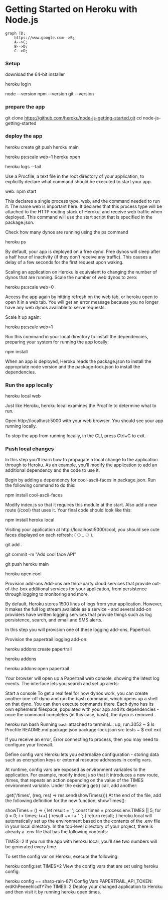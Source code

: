 # Getting Started on Heroku with Node.js

```mermaid
graph TD;
    https://www.google.com-->B;
    A-->C;
    B-->D;
    C-->D;
```

### Setup

download the 64-bit installer

heroku login

node --version
npm --version
git --version

### prepare the app

git clone https://github.com/heroku/node-js-getting-started.git
cd node-js-getting-started

### deploy the app

heroku create
git push heroku main

heroku ps:scale web=1
heroku open

heroku logs --tail

Use a Procfile, a text file in the root directory of your application, to explicitly declare what command should be executed to start your app.

web: npm start

This declares a single process type, web, and the command needed to run it. The name web is important here. It declares that this process type will be attached to the HTTP routing stack of Heroku, and receive web traffic when deployed. This command will use the start script that is specified in the package.json.

Check how many dynos are running using the ps command

heroku ps

By default, your app is deployed on a free dyno. Free dynos will sleep after a half hour of inactivity (if they don’t receive any traffic). This causes a delay of a few seconds for the first request upon waking.

Scaling an application on Heroku is equivalent to changing the number of dynos that are running. Scale the number of web dynos to zero:

heroku ps:scale web=0

Access the app again by hitting refresh on the web tab, or heroku open to open it in a web tab. You will get an error message because you no longer have any web dynos available to serve requests.

Scale it up again:

heroku ps:scale web=1

Run this command in your local directory to install the dependencies, preparing your system for running the app locally:

npm install

When an app is deployed, Heroku reads the package.json to install the appropriate node version and the package-lock.json to install the dependencies.

### Run the app locally

heroku local web

Just like Heroku, heroku local examines the Procfile to determine what to run.

Open http://localhost:5000 with your web browser. You should see your app running locally.

To stop the app from running locally, in the CLI, press Ctrl+C to exit.

### Push local changes

In this step you’ll learn how to propagate a local change to the application through to Heroku. As an example, you’ll modify the application to add an additional dependency and the code to use it.

Begin by adding a dependency for cool-ascii-faces in package.json. Run the following command to do this:

npm install cool-ascii-faces

Modify index.js so that it requires this module at the start. Also add a new route (/cool) that uses it. Your final code should look like this:

npm install
heroku local

Visiting your application at http://localhost:5000/cool, you should see cute faces displayed on each refresh: ( ⚆ \_ ⚆ ).

git add .

git commit -m "Add cool face API"

git push heroku main

heroku open cool

Provision add-ons
Add-ons are third-party cloud services that provide out-of-the-box additional services for your application, from persistence through logging to monitoring and more.

By default, Heroku stores 1500 lines of logs from your application. However, it makes the full log stream available as a service - and several add-on providers have written logging services that provide things such as log persistence, search, and email and SMS alerts.

In this step you will provision one of these logging add-ons, Papertrail.

Provision the papertrail logging add-on:

heroku addons:create papertrail

heroku addons

heroku addons:open papertrail

Your browser will open up a Papertrail web console, showing the latest log events. The interface lets you search and set up alerts:

Start a console
To get a real feel for how dynos work, you can create another one-off dyno and run the bash command, which opens up a shell on that dyno. You can then execute commands there. Each dyno has its own ephemeral filespace, populated with your app and its dependencies - once the command completes (in this case, bash), the dyno is removed.

heroku run bash
Running `bash` attached to terminal... up, run.3052
~ $ ls
Procfile README.md package.json package-lock.json src tests
~ $ exit
exit

If you receive an error, Error connecting to process, then you may need to configure your firewall.

Define config vars
Heroku lets you externalize configuration - storing data such as encryption keys or external resource addresses in config vars.

At runtime, config vars are exposed as environment variables to the application. For example, modify index.js so that it introduces a new route, /times, that repeats an action depending on the value of the TIMES environment variable. Under the existing get() call, add another:

.get('/times', (req, res) => res.send(showTimes()))
At the end of the file, add the following definition for the new function, showTimes():

showTimes = () => {
let result = '';
const times = process.env.TIMES || 5;
for (i = 0; i < times; i++) {
result += i + ' ';
}
return result;
}
heroku local will automatically set up the environment based on the contents of the .env file in your local directory. In the top-level directory of your project, there is already a .env file that has the following contents:

TIMES=2
If you run the app with heroku local, you’ll see two numbers will be generated every time.

To set the config var on Heroku, execute the following:

heroku config:set TIMES=2
View the config vars that are set using heroku config:

heroku config
== sharp-rain-871 Config Vars
PAPERTRAIL_API_TOKEN: erdKhPeeeehIcdfY7ne
TIMES: 2
Deploy your changed application to Heroku and then visit it by running heroku open times.

